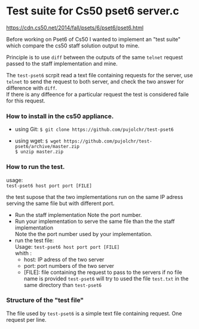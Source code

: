 # Test suite for Cs50 pset6 server.c #

https://cdn.cs50.net/2014/fall/psets/6/pset6/pset6.html

Before working on Pset6 of Cs50 I wanted to  implement an "test suite" which compare
the cs50 staff solution output to mine.

Principle is to use `diff` between the outputs of the same `telnet`
request passed to the staff implementation and mine.  

The `test-pset6` scrpit read a text file containing requests for the server,
use `telnet` to send the request to both server,
and check the two answer for difference with `diff`.  
If there is any diffeence for a particular request
the test is considered faile for this request.

### How to install in the cs50 appliance.
* using  Git:
  `$ git clone https://github.com/pujolchr/test-pset6`

* using wget:
  `$ wget https://github.com/pujolchr/test-pset6/archive/master.zip`  
  `$ unzip master.zip`

### How to run the test.

usage:  
    `test-pset6 host port port [FILE]`

the test supose that the two implementations run on the same IP adress 
serving the same file but with different port.

* Run the staff implementation
  Note the port number.
* Run your implementation to serve the same file than the the staff implementation  
  Note the the port number used by your implementation.  
* run the test file:  
  Usage: `test-pset6 host port port [FILE]`  
  whith :  
  * host: IP adress of the two server
  * port: port numbers of the two server
  * [FILE]: file containing the request to pass to the servers
    if no file name is provided `test-pset6` will try to used the file
    `test.txt` in the same directory than `test-pset6`

### Structure of the "test file"
The file used by `test-pset6` is a simple text file containing request.
One request per line.

